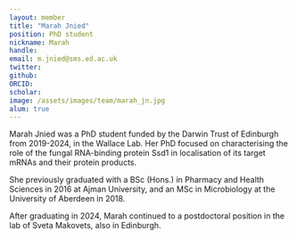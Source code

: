 ```yaml
---
layout: member
title: "Marah Jnied"
position: PhD student
nickname: Marah
handle: 
email: m.jnied@sms.ed.ac.uk
twitter: 
github: 
ORCID: 
scholar: 
image: /assets/images/team/marah_jn.jpg
alum: true
---
```


Marah Jnied was a PhD student funded by the Darwin Trust of Edinburgh from 2019-2024, in the Wallace Lab. 
Her PhD focused on characterising the role of the fungal RNA-binding protein Ssd1 in localisation of its target mRNAs and their protein products. 

She previously graduated with a BSc (Hons.) in Pharmacy and Health Sciences in 2016 at Ajman University, and an MSc in Microbiology at the University of Aberdeen in 2018. 

After graduating in 2024, Marah continued to a postdoctoral position in the lab of Sveta Makovets, also in Edinburgh.
